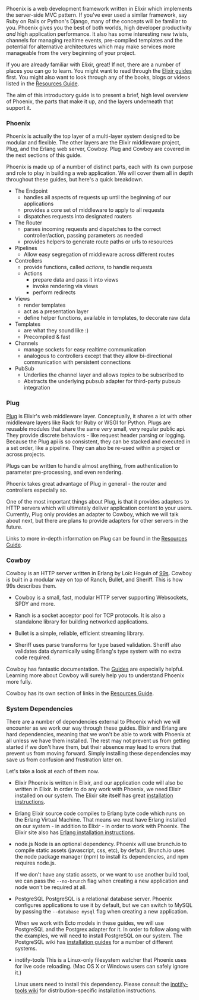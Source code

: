 Phoenix is a web development framework written in Elixir which implements the server-side MVC pattern. If you've ever used a similar framework, say Ruby on Rails or Python's Django, many of the concepts will be familiar to you. Phoenix gives you the best of both worlds, high developer productivity _and_ high application performance. It also has some interesting new twists, channels for managing realtime events, pre-compiled templates and the potential for alternative architectures which may make services more manageable from the very beginning of your project.

If you are already familiar with Elixir, great! If not, there are a number of places you can go to learn. You might want to read through the [Elixir guides](http://elixir-lang.org/getting_started/1.html) first. You might also want to look through any of the books, blogs or videos listed in the [Resources Guide](http://www.phoenixframework.org/docs/resources).

The aim of this introductory guide is to present a brief, high level overview of Phoenix, the parts that make it up, and the layers underneath that support it.

### Phoenix

Phoenix is actually the top layer of a multi-layer system designed to be modular and flexible. The other layers are the Elixir middleware project, Plug, and the Erlang web server, Cowboy. Plug and Cowboy are covered in the next sections of this guide.

Phoenix is made up of a number of distinct parts, each with its own purpose and role to play in building a web application. We will cover them all in depth throughout these guides, but here's a quick breakdown.

- The Endpoint
  - handles all aspects of requests up until the beginning of our applications
  - provides a core set of middleware to apply to all requests
  - dispatches requests into designated routers
- The Router
  - parses incoming requests and dispatches to the correct controller/action, passing parameters as needed
  - provides helpers to generate route paths or urls to resources
- Pipelines
  - Allow easy segregation of middleware across different routes
- Controllers
  - provide functions, called *actions*, to handle requests
  - Actions
    - prepare data and pass it into views
    - invoke rendering via views
    - perform redirects
- Views
  - render templates
  - act as a presentation layer
  - define helper functions, available in templates, to decorate raw data
- Templates
  - are what they sound like :)
  - Precompiled & fast
- Channels
  - manage sockets for easy realtime communication
  - analogous to controllers except that they allow bi-directional communication with persistent connections
- PubSub
  - Underlies the channel layer and allows *topics* to be subscribed to
  - Abstracts the underlying pubsub adapter for third-party pubsub integration

### Plug

[Plug](http://hexdocs.pm/plug/) is Elixir's web middleware layer. Conceptually, it shares a lot with other middleware layers like Rack for Ruby or WSGI for Python. Plugs are reusable modules that share the same very small, very regular public api. They provide discrete behaviors - like request header parsing or logging. Because the Plug api is so consistent, they can be stacked and executed in a set order, like a pipeline. They can also be re-used within a project or across projects.

Plugs can be written to handle almost anything, from authentication to parameter pre-processing, and even rendering.

Phoenix takes great advantage of Plug in general - the router and controllers especially so.

One of the most important things about Plug, is that it provides adapters to HTTP servers which will ultimately deliver application content to your users. Currently, Plug only provides an adapter to Cowboy, which we will talk about next, but there are plans to provide adapters for other servers in the future.

Links to more in-depth information on Plug can be found in the [Resources Guide](http://www.phoenixframework.org/docs/resources).

### Cowboy

Cowboy is an HTTP server written in Erlang by Loïc Hoguin of [99s](http://ninenines.eu/). Cowboy is built in a modular way on top of Ranch, Bullet, and Sheriff. This is how 99s describes them.

- Cowboy is a small, fast, modular HTTP server supporting Websockets, SPDY and more.

- Ranch is a socket acceptor pool for TCP protocols. It is also a standalone library for building networked applications.

- Bullet is a simple, reliable, efficient streaming library.

- Sheriff uses parse transforms for type based validation. Sheriff also validates data dynamically using Erlang's type system with no extra code required.

Cowboy has fantastic documentation. The [Guides](http://ninenines.eu/docs/en/cowboy/HEAD/guide/) are especially helpful. Learning more about Cowboy will surely help you to understand Phoenix more fully.

Cowboy has its own section of links in the [Resources Guide](http://www.phoenixframework.org/docs/resources).


### System Dependencies

There are a number of dependencies external to Phoenix which we will encounter as we work our way through these guides. Elixir and Erlang are hard dependencies, meaning that we won't be able to work with Phoenix at all unless we have them installed. The rest may not prevent us from getting started if we don't have them, but their absence may lead to errors that prevent us from moving forward. Simply installing these dependencies may save us from confusion and frustration later on.

Let's take a look at each of them now.

- Elixir
  Phoenix is written in Elixir, and our application code will also be written in Elixir. In order to do any work with Phoenix, we need Elixir installed on our system. The Elixir site itself has great [installation instructions](http://elixir-lang.org/install.html).

- Erlang
  Elixir source code compiles to Erlang byte code which runs on the Erlang Virtual Machine. That means we must have Erlang installed on our system - in addition to Elixir - in order to work with Phoenix. The Elixir site also has [Erlang installation instructions](http://elixir-lang.org/install.html#installing-erlang).

- node.js
  Node is an optional dependency. Phoenix will use brunch.io to compile static assets (javascript, css, etc), by default. Brunch.io uses the node package manager (npm) to install its dependencies, and npm requires node.js.

  If we don't have any static assets, or we want to use another build tool, we can pass the `--no-brunch` flag when creating a new application and node won't be required at all.

- PostgreSQL
  PostgreSQL is a relational database server. Phoenix configures applications to use it by default, but we can switch to MySQL by passing the `--database mysql` flag when creating a new application.

  When we work with Ecto models in these guides, we will use PostgreSQL and the Postgrex adapter for it. In order to follow along with the examples, we will need to install PostgreSQL on our system. The PostgreSQL wiki has [installation guides](https://wiki.postgresql.org/wiki/Detailed_installation_guides) for a number of different systems.

- inotify-tools
  This is a Linux-only filesystem watcher that Phoenix uses for live code reloading. (Mac OS X or Windows users can safely ignore it.)

  Linux users need to install this dependency. Please consult the [inotify-tools wiki](https://github.com/rvoicilas/inotify-tools/wiki) for distribution-specific installation instructions.
